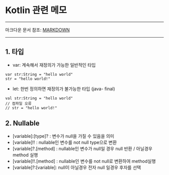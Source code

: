 # Kotlin 관련 메모
***
마크다운 문서 참조: [MARKDOWN](https://gist.github.com/ihoneymon/652be052a0727ad59601)
***
## 1. 타입
* var: 계속해서 재정의가 가능한 일반적인 타입
```
var str:String = "hello world"
str = "hello world!"
```
* let: 한번 정의하면 재정의가 불가능한 타입 (java- final)
```
val str:String = "hello world"
// 컴파일 오류
// str = "hello world!"
```

## 2. Nullable
* [variable]:[type]?    : 변수가 null을 가질 수 있음을 의미
* [variable]!!          : nullable인 변수를 not null type으로 변환
* [variable]?.[method]  : nullable인 변수가 null일 경우 null 반환 / 아닐경우 method 실행
* [variable]!!.[method] : nullable인 변수를 not null로 변환하여 method실행
* [variable]?:[variable]: null이 아닐경우 전자 null 일경우 후자를 선택

